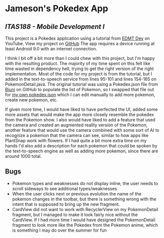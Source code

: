 # Jameson's Pokedex App
## _ITAS188 - Mobile Development I_
This project is a Pokedex application using a tutorial from [EDMT Dev](https://www.youtube.com/watch?v=r2ALBYx1JuY) on YouTube.
View my project on [GitHub](https://github.com/jamesonstickle/ITAS188_Jameson.Stickle/tree/master/Pokedex)
The app requires a device running at least Android 9.0 with an internet connection.

I think I bit off a bit more than I could chew with this project, but I'm happy with the resulting product. The majority of my time spent on this felt like time wasted in dependency hell, trying to get the right version of the right implementation. Most of the code for my project is from the tutorial, but I added in the text-to-speech service from lines 95-101 and lines 154-165 on PokemonDetail.java. The original tutorial was using a Pokedex.json file from [Biuni](https://github.com/Biuni/PokemonGO-Pokedex/blob/master/pokedex.json) on GitHub to populate the list of Pokemon, so I swapped that file out for [my own pokedex.json](https://github.com/jamesonstickle/ITAS188_Jameson.Stickle/blob/master/Pokedex/pokedex.json) which I can edit manually to add more pokemon, create new pokemon, etc. 

If given more time, I would have liked to have perfected the UI, added some more assets that would make the app more closely resemble the pokedex from the Pokemon show. I also would have liked to add a feature that used the camera and created an augmented reality version of the Pokemon, another feature that would use the camera combined with some sort of AI to recognize a pokemon that the camera can see, similar to how apps like PlantSnap work with flowers. If I had quite a bit more extra time on my hands I'd also add a description for each pokemon that could be spoken by the text-to-speech engine as well as adding more pokemon, since there are around 1000 total.

## Bugs
- Pokemon types and weaknesses do not display inline, the user needs to scroll sideways to see additional types/weaknesses
- When the user clicks next or previous evolution the name of the pokemon changes in the toolbar, but there is something wrong with the intent that is supposed to bring up the new fragment.
- CardView did not want to work with RecyclerView on my PokemonDetail fragment, but I managed to make it look fairly nice without the CardView. If I had more time I would have designed the PokemonDetail fragment to look more like the Pokedex from the Pokemon anime, which is something I may do over the summer for fun

